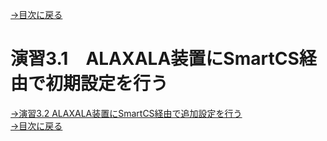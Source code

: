 [→目次に戻る](/README.md)
<br>
# 演習3.1　ALAXALA装置にSmartCS経由で初期設定を行う




[→演習3.2 ALAXALA装置にSmartCS経由で追加設定を行う](/3.2-Additional_setup_the_ALAXALA_device_via_SmartCS.md)  
[→目次に戻る](/README.md)
